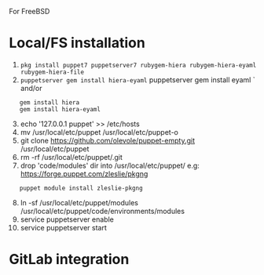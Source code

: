 For FreeBSD

# Local/FS installation

1) `pkg install puppet7 puppetserver7 rubygem-hiera rubygem-hiera-eyaml rubygem-hiera-file`
2) `puppetserver gem install hiera-eyaml`
puppetserver gem install eyaml
`
   and/or
```
   gem install hiera
   gem install hiera-eyaml
```
3) echo '127.0.0.1 puppet' >> /etc/hosts
4) mv /usr/local/etc/puppet /usr/local/etc/puppet-o
5) git clone https://github.com/olevole/puppet-empty.git /usr/local/etc/puppet
6) rm -rf /usr/local/etc/puppet/.git
7) drop 'code/modules' dir into /usr/local/etc/puppet/ e.g: https://forge.puppet.com/zleslie/pkgng
``` 
   puppet module install zleslie-pkgng
```
8) ln -sf /usr/local/etc/puppet/modules /usr/local/etc/puppet/code/environments/modules
9) service puppetserver enable
10) service puppetserver start

# GitLab integration
